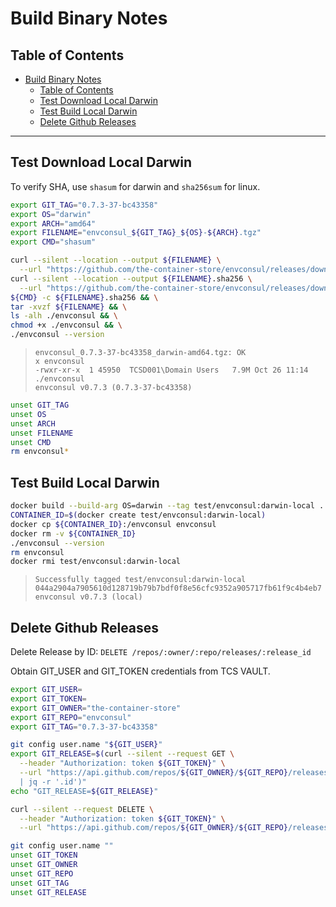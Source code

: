 # Build Binary Notes

## Table of Contents

<!-- TOC -->

- [Build Binary Notes](#build-binary-notes)
    - [Table of Contents](#table-of-contents)
    - [Test Download Local Darwin](#test-download-local-darwin)
    - [Test Build Local Darwin](#test-build-local-darwin)
    - [Delete Github Releases](#delete-github-releases)

<!-- /TOC -->

---

## Test Download Local Darwin

To verify SHA, use `shasum` for darwin and `sha256sum` for linux.

```sh
export GIT_TAG="0.7.3-37-bc43358"
export OS="darwin"
export ARCH="amd64"
export FILENAME="envconsul_${GIT_TAG}_${OS}-${ARCH}.tgz"
export CMD="shasum"
```

```sh
curl --silent --location --output ${FILENAME} \
  --url "https://github.com/the-container-store/envconsul/releases/download/${GIT_TAG}/${FILENAME}" && \
curl --silent --location --output ${FILENAME}.sha256 \
  --url "https://github.com/the-container-store/envconsul/releases/download/${GIT_TAG}/${FILENAME}.sha256" && \
${CMD} -c ${FILENAME}.sha256 && \
tar -xvzf ${FILENAME} && \
ls -alh ./envconsul && \
chmod +x ./envconsul && \
./envconsul --version
```

>     envconsul_0.7.3-37-bc43358_darwin-amd64.tgz: OK
>     x envconsul
>     -rwxr-xr-x  1 45950  TCSD001\Domain Users   7.9M Oct 26 11:14 ./envconsul
>     envconsul v0.7.3 (0.7.3-37-bc43358)

```sh
unset GIT_TAG
unset OS
unset ARCH
unset FILENAME
unset CMD
rm envconsul*
```

## Test Build Local Darwin

```sh
docker build --build-arg OS=darwin --tag test/envconsul:darwin-local .
CONTAINER_ID=$(docker create test/envconsul:darwin-local)
docker cp ${CONTAINER_ID}:/envconsul envconsul
docker rm -v ${CONTAINER_ID}
./envconsul --version
rm envconsul
docker rmi test/envconsul:darwin-local
```

>     Successfully tagged test/envconsul:darwin-local
>     044a2904a7905610d128719b79b7bdf0f8e56cfc9352a905717fb61f9c4b4eb7
>     envconsul v0.7.3 (local)

## Delete Github Releases

Delete Release by ID: `DELETE /repos/:owner/:repo/releases/:release_id`

Obtain GIT_USER and GIT_TOKEN credentials from TCS VAULT.

```sh
export GIT_USER=
export GIT_TOKEN=
export GIT_OWNER="the-container-store"
export GIT_REPO="envconsul"
export GIT_TAG="0.7.3-37-bc43358"
```

```sh
git config user.name "${GIT_USER}"
export GIT_RELEASE=$(curl --silent --request GET \
  --header "Authorization: token ${GIT_TOKEN}" \
  --url "https://api.github.com/repos/${GIT_OWNER}/${GIT_REPO}/releases/tags/${GIT_TAG} \
  | jq -r '.id')"
echo "GIT_RELEASE=${GIT_RELEASE}"
```

```sh
curl --silent --request DELETE \
  --header "Authorization: token ${GIT_TOKEN}" \
  --url "https://api.github.com/repos/${GIT_OWNER}/${GIT_REPO}/releases/${GIT_RELEASE}"
```

```sh
git config user.name ""
unset GIT_TOKEN
unset GIT_OWNER
unset GIT_REPO
unset GIT_TAG
unset GIT_RELEASE
```
